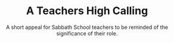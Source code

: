 ---
title: A Teachers High Calling
subtitle: A short appeal for Sabbath School teachers to be reminded of the significance of their role.
video:
  - src: https://sabbath-school-resources-assets.adventech.io/en/aij/aij-training-videos/assets/en-aij-a-teachers-high-calling.mp4
    title: A Teachers High Calling
    thumbnail: https://sabbath-school-resources-assets.adventech.io/en/aij/aij-training-videos/03-a-teachers-high-calling/cover.png
    hls: https://jstre.am/videos/jsv:8BBOVaDf7we/hls/main.m3u8
---